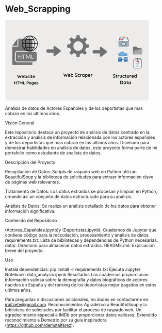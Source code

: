 # Web_Scrapping

![Alt text](OIP.jpg)
 



Análisis de datos de Actores Españoles y de los deportistas que mas cobran en los ultimos años.

Visión General

Este repositorio destaca un proyecto de análisis de datos centrado en la extracción y análisis de información relacionada con los actores españoles y de los deportistas que mas cobran en los ultimos años. Diseñado para demostrar habilidades en análisis de datos, este proyecto forma parte de mi portafolio como estudiante de analista de datos.

Descripción del Proyecto

Recopilación de Datos:
Scripts de raspado web en Python utilizan BeautifulSoup y la biblioteca de solicitudes para extraer información clave de páginas web relevantes.

Tratamiento de Datos:
Los datos extraídos se procesan y limpian en Python, creando así un conjunto de datos estructurado para su análisis.

Análisis de Datos:
Se realiza un análisis detallado de los datos para obtener información significativa.

Contenido del Repositorio

(Actores_Españoles.ipynb)y (Deportistas.ipynb): Cuadernos de Jupyter que contiene código para la recopilación, procesamiento y análisis de datos.
requirements.txt: Lista de bibliotecas y dependencias de Python necesarias.       
data/: Directorio para almacenar datos extraídos.
README.md: Explicacion breve del proyecto.

Uso

Instala dependencias: pip install -r requirements.txt
Ejecuta Jupyter Notebook: data_analysis.ipynb
Resultados
Los cuadernos proporcionan información valiosa sobre la demografía y datos biográficos de actores nacidos en España y del ranking de los deportistas mejor pagados en estos ultimos años.


Para preguntas o discusiones adicionales, no dudes en contactarme en iraitzete@gmail.com.
Reconocimientos
Agradezco a BeautifulSoup y la biblioteca de solicitudes por facilitar el proceso de raspado web.
Un agradecimiento especial a IMDb por proporcionar datos valiosos.
Extendido reconocimiento a Demetrio por su guía inspiradora (https://github.com/demstalferez).